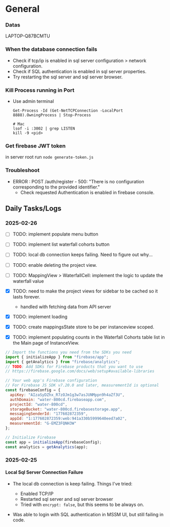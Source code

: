 # General
### Datas
LAPTOP-Q87BCMTU
### When the database connection fails
- Check if tcp/ip is enabled in sql server configuration > network configuration.
- Check if SQL authentication is enabled in sql server properties.
- Try restarting the sql server and sql server browser.

### Kill Process running in Port
- Use admin terminal 
  ```
  Get-Process -Id (Get-NetTCPConnection -LocalPort 8888).OwningProcess | Stop-Process

  # Mac
  lsof -i :3002 | grep LISTEN
  kill -9 <pid>
  ```

### Get firebase JWT token
in server root run `node generate-token.js`

### Troubleshoot
- ERROR : POST /auth/register - 500: "There is no configuration corresponding to the provided identifier."
  - Check requested Authentication is enabled in firebase console.

## Daily Tasks/Logs

### 2025-02-26

- [ ] TODO: implement populate menu button
- [ ] TODO: implement list waterfall cohorts button
- [ ] TODO: local db connection keeps failing. Need to figure out why...


- [ ] TODO: enable deleting the project view.

- [ ] TODO: MappingView > WaterfallCell: implement the logic to update the waterfall value

- [x] TODO: need to make the project views for sidebar to be cached so it lasts forever.
  - handled with fetching data from API server
- [x] TODO: implement loading
- [x] TODO: create mappingsState store to be per instanceview scoped.
- [x] TODO: implement populating counts in the Waterfall Cohorts table list in the Main page of InstanceView.


``` js
// Import the functions you need from the SDKs you need
import { initializeApp } from "firebase/app";
import { getAnalytics } from "firebase/analytics";
// TODO: Add SDKs for Firebase products that you want to use
// https://firebase.google.com/docs/web/setup#available-libraries

// Your web app's Firebase configuration
// For Firebase JS SDK v7.20.0 and later, measurementId is optional
const firebaseConfig = {
  apiKey: "AIzaSyDZhx_R7zOJm1g3w7asJUNMppn9h4aZf3U",
  authDomain: "water-800cd.firebaseapp.com",
  projectId: "water-800cd",
  storageBucket: "water-800cd.firebasestorage.app",
  messagingSenderId: "177602872359",
  appId: "1:177602872359:web:941a330b5999640eed7a02",
  measurementId: "G-EMZ3FQNH3W"
};

// Initialize Firebase
const app = initializeApp(firebaseConfig);
const analytics = getAnalytics(app);

```

### 2025-02-25
#### Local Sql Server Connection Failure
  - The local db connection is keep failing. Things I've tried:
    - Enabled TCP/IP
    - Restarted sql server and sql server browser
    - Tried with `encrypt: false`, but this seems to be always on.

  - Was able to login with SQL authentication in MSSM UI, but still failing in code.


